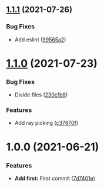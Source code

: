 ## [1.1.1](https://github.com/il-m-yamagishi/babylon-fps-shooter/compare/v1.1.0...v1.1.1) (2021-07-26)


### Bug Fixes

* Add eslint ([99565a2](https://github.com/il-m-yamagishi/babylon-fps-shooter/commit/99565a281eb75ed99c9b0202f10e94f2ce6fbf25))

# [1.1.0](https://github.com/il-m-yamagishi/babylon-fps-shooter/compare/v1.0.0...v1.1.0) (2021-07-23)


### Bug Fixes

* Divide files ([230c1b8](https://github.com/il-m-yamagishi/babylon-fps-shooter/commit/230c1b8cb8ddc1139a48c296d4f0657d8f614835))


### Features

* Add ray picking ([c37870f](https://github.com/il-m-yamagishi/babylon-fps-shooter/commit/c37870f795e11e5df7f55bc11d3bde32df29ca29))

# 1.0.0 (2021-06-21)


### Features

* **Add first:** First commit ([7d7401e](https://github.com/il-m-yamagishi/babylon-fps-shooter/commit/7d7401eaae14eea811cb6d4f67f744af1358d8d5))
